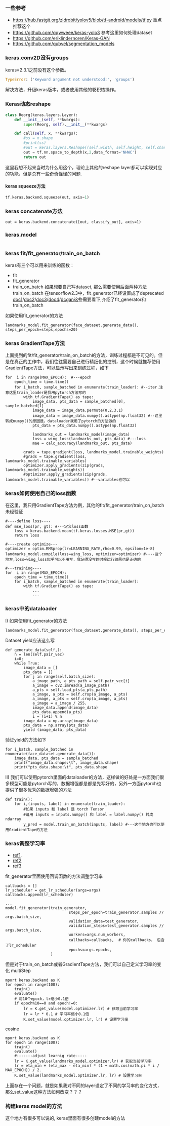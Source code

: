### 一些参考
- https://hub.fastgit.org/zldrobit/yolov5/blob/tf-android/models/tf.py 重点推荐这个
- https://github.com/qqwweee/keras-yolo3  参考这里如何处理dataset
- https://github.com/eriklindernoren/Keras-GAN
- https://github.com/qubvel/segmentation_models

### keras.conv2D没有groups
keras=2.3.1之前没有这个参数。
	
```python
TypeError: ('Keyword argument not understood:', 'groups')
```
解决方法，升级keras版本，或者使用其他的卷积核操作。

### Keras动态reshape
```python
class Reorg(keras.layers.Layer):
    def __init__(self, **kwargs):
        super(Reorg, self).__init__(**kwargs)

    def call(self, x, **kwargs):
        #ss = x.shape
        #print(ss)
        #out = keras.layers.Reshape((self.width, self.height, self.channel))(x)
        out = tf.nn.space_to_depth(x,2,data_format='NHWC')
        return out
```
这里我想不起来当时为什么用这个，理论上其他的reshape layer都可以实现对应的功能，但是总有一些奇奇怪怪的问题.

####  keras squeeze方法
```python
tf.keras.backend.squeeze(out, axis=1)
```

### keras concatenate方法
```
out = keras.backend.concatenate([out, classify_out], axis=1)
```

### keras.model
```python
```

### keras fit/fit_generator/train_on_batch
keras有三个可以用来训练的函数：
- fit
- fit_generator
- train_on_batch
如果想要自己写dataset, 那么需要使用后面两种方法
train_on_batch 
在tensorflow2.3中，fit_generator已经设置成了deprecated
[doc1](https://github.com/rstudio/keras/issues/1104)/[doc2](https://keras.io/api/models/model_training_apis/)/[doc3](https://stackoverflow.com/questions/49100556/what-is-the-use-of-train-on-batch-in-keras)/[doc4](https://blog.csdn.net/baoxin1100/article/details/107917633)/[dcgan](https://github.com/jacobgil/keras-dcgan/blob/master/dcgan.py)这些需要看下,介绍了fit_generator和train_on_batch

如果使用fit_generator的方法
```
landmarks_model.fit_generator(face_dataset.generate_data(), steps_per_epoch=steps,epochs=20)
```

### keras GradientTape方法
上面提到的fit/fit_generator/train_on_batch的方法，训练过程都是不可见的。但是在真正的工作中，我们往往需要自己进行精细化的控制，这个时候就推荐使用GradientTape方法，可以显示写出来训练过程，如下

```
for  i in range(MAX_EPOCH):  #---epoch
    epoch_time = time.time()
    for i_batch, sample_batched in enumerate(train_loader): #--iter.注意这里train_loader是我用pytorch方法写的
        with tf.GradientTape() as tape:
            image_data, pts_data = sample_batched[0], sample_batched[1]
            image_data = image_data.permute(0,2,3,1)
            image_data = image_data.numpy().astype(np.float32) #--这里转成numpy()的原因是，dataloader我用了pytorch的方法做的
            pts_data = pts_data.numpy().astype(np.float32)

            landmarks_out = landmarks_model(image_data)
            loss = wing_loss(landmarks_out, pts_data) #---loss
            mae = calc_accuracy(landmarks_out, pts_data)

        grads = tape.gradient(loss, landmarks_model.trainable_weights)
        #grads = tape.gradient(loss, landmarks_model.trainable_variables)
        optimizer.apply_gradients(zip(grads, landmarks_model.trainable_weights))
        #optimizer.apply_gradients(zip(grads, landmarks_model.trainable_variables)) #--variables也可以
```

### keras如何使用自己的loss函数
在这里，我只用GradientTape方法为例，其他的fit/fit_generator/train_on_batch未经验证

```
#----define loss----
def mse_loss(pr, gt): #---定义loss函数
    loss = keras.backend.mean(tf.keras.losses.MSE(pr,gt))
    return loss

#----create optimize---
optimizer = optim.RMSprop(lr=LEARNING_RATE,rho=0.99, epsilon=1e-8)
landmarks_model.compile(loss=wing_loss, optimizer=optimizer) #----这个地方,loss=wing_loss似乎可以不用写，我记得没写的时候运行结果也是正确的

#---training----
for  i in range(MAX_EPOCH):
    epoch_time = time.time()
    for i_batch, sample_batched in enumerate(train_loader):
        with tf.GradientTape() as tape:
            ...
            ...
```

### keras中的dataloader

I) 如果使用fit_generator的方法
```python
landmarks_model.fit_generator(face_dataset.generate_data(), steps_per_epoch=steps,epochs=20)
```
Dataset yield应该这么写
```
def generate_data(self,):
    n = len(self.pair_vec)
    i=0;
    while True:
        image_data = []
        pts_data = []
        for j in range(self.batch_size):
            a_image_path, a_pts_path = self.pair_vec[i]
            a_image = cv2.imread(a_image_path)
            a_pts = self.load_pts(a_pts_path)
            a_image, a_pts = self.crop(a_image, a_pts)
            a_image, a_pts = self.crop(a_image, a_pts)
            a_image = a_image / 255.
            image_data.append(image_data)
            pts_data.append(a_pts)
            i = (i+1) % n
        image_data = np.array(image_data)
        pts_data = np.array(pts_data)
        yield (image_data, pts_data)
```
验证yield的方法如下
```
for i_batch, sample_batched in enumerate(face_dataset.generate_data()):
    image_data, pts_data = sample_batched
    print("image_data.shape:\t", image_data.shape)
    print("pts_data.shape:\t", pts_data.shape
```

II) 我们可以使用pytorch里面的dataloader的方法，这样做的好处是一方面我们很多模型可能是pytorch写的，数据增强都是都是先写好的，另外一方面pytorch也提供了很多优秀的数据增强的方法
```
def train():
    for i,(inputs, label) in enumerate(train_loader):
        #如果 inputs 和 label 是 torch Tensor
        #请用 inputs = inputs.numpy() 和 label = label.numpy() 转成 ndarray
        y_pred = model.train_on_batch(inputs, label) #---这个地方也可以使用GradientTape的方法
```
### keras调整学习率

- [ref1](https://towardsdatascience.com/learning-rate-schedule-in-practice-an-example-with-keras-and-tensorflow-2-0-2f48b2888a0c#:~:text=The%20constant%20learning%20rate%20is%20the%20default%20schedule,SGD%20optimizer%20and%20pass%20the%20argument%20learning_rate%3D0.01%20), 
- [ref2](https://blog.csdn.net/qq_36556893/article/details/103645204)
- [ref3](https://devdocs.io/tensorflow~2.3/keras/callbacks/learningratescheduler)

fit_generator里面使用回调函数的方法调整学习率
```
callbacks = []
lr_scheduler = get_lr_scheduler(args=args)
callbacks.append(lr_scheduler)
 
...
model.fit_generator(train_generator,
                            steps_per_epoch=train_generator.samples // args.batch_size,
                            validation_data=test_generator,
                            validation_steps=test_generator.samples // args.batch_size,
                            workers=args.num_workers,
                            callbacks=callbacks,  # 你的callbacks， 包含了lr_scheduler
                            epochs=args.epochs,
                    )
```
但是对于train_on_batch或者GradientTape方法，我们可以自己定义学习率的变化
multiStep
```
mport keras.backend as K
for epoch in range(100):
    train()
    evaluate()
    # 每10个epoch，lr缩小0.1倍
    if epoch%10==0 and epoch!=0:
        lr = K.get_value(model.optimizer.lr) # 获取当前学习率
        lr = lr * 0.1 # 学习率缩小0.1倍
        K.set_value(model.optimizer.lr, lr) # 设置学习率
```
cosine
```
mport keras.backend as K
for epoch in range(100):
    train()
    evaluate()
    #-------adjust learnig rate-----
    lr = K.get_value(landmarks_model.optimizer.lr) # 获取当前学习率
    lr = eta_min + (eta_max - eta_min) * (1 + math.cos(math.pi * i / MAX_EPOCH)) / 2.
    K.set_value(landmarks_model.optimizer.lr, lr) # 设置学习率
```
上面存在一个问题，就是如果我对不同的layer设定了不同的学习率的变化方式，那么set_value这种方法如何改变？？？

### 构建keras model的方法
这个地方有很多可以说的, keras里面有很多创建model的方法
